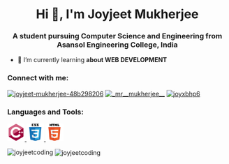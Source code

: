 <h1 align="center">Hi 👋, I'm Joyjeet Mukherjee</h1>
<h3 align="center">A student pursuing Computer Science and Engineering from Asansol Engineering College, India</h3>

- 🌱 I’m currently learning **about WEB DEVELOPMENT**

<h3 align="left">Connect with me:</h3>
<p align="left">
<a href="https://linkedin.com/in/joyjeet-mukherjee-48b298206" target="blank"><img align="center" src="https://raw.githubusercontent.com/rahuldkjain/github-profile-readme-generator/master/src/images/icons/Social/linked-in-alt.svg" alt="joyjeet-mukherjee-48b298206" height="30" width="40" /></a>
<a href="https://instagram.com/_mr__mukherjee__" target="blank"><img align="center" src="https://raw.githubusercontent.com/rahuldkjain/github-profile-readme-generator/master/src/images/icons/Social/instagram.svg" alt="_mr__mukherjee__" height="30" width="40" /></a>
<a href="https://www.hackerrank.com/joyxbhp6" target="blank"><img align="center" src="https://raw.githubusercontent.com/rahuldkjain/github-profile-readme-generator/master/src/images/icons/Social/hackerrank.svg" alt="joyxbhp6" height="30" width="40" /></a>
</p>

<h3 align="left">Languages and Tools:</h3>
<p align="left"> <a href="https://www.w3schools.com/cpp/" target="_blank" rel="noreferrer"> <img src="https://raw.githubusercontent.com/devicons/devicon/master/icons/cplusplus/cplusplus-original.svg" alt="cplusplus" width="40" height="40"/> </a> <a href="https://www.w3schools.com/css/" target="_blank" rel="noreferrer"> <img src="https://raw.githubusercontent.com/devicons/devicon/master/icons/css3/css3-original-wordmark.svg" alt="css3" width="40" height="40"/> </a> <a href="https://www.w3.org/html/" target="_blank" rel="noreferrer"> <img src="https://raw.githubusercontent.com/devicons/devicon/master/icons/html5/html5-original-wordmark.svg" alt="html5" width="40" height="40"/> </a> </p>

<p><img align="left" src="https://github-readme-stats.vercel.app/api/top-langs?username=joyjeetcoding&show_icons=true&locale=en&layout=compact" alt="joyjeetcoding" /></p>

<p>&nbsp;<img align="center" src="https://github-readme-stats.vercel.app/api?username=joyjeetcoding&show_icons=true&locale=en" alt="joyjeetcoding" /></p>
